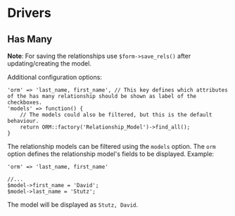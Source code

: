 # Drivers

## Has Many

**Note**: For saving the relationships use `$form->save_rels()` after updating/creating the model.

Additional configuration options:

    'orm' => 'last_name, first_name', // This key defines which attributes of the has many relationship should be shown as label of the checkboxes.
    'models' => function() {
        // The models could also be filtered, but this is the default behaviour.
        return ORM::factory('Relationship_Model')->find_all();
    }

The relationship models can be filtered using the `models` option. The `orm` option defines the relationship model's fields to be displayed. Example:

    'orm' => 'last_name, first_name'
    
    //...
    $model->first_name = 'David';
    $model->last_name = 'Stutz';

The model will be displayed as `Stutz, David`.
